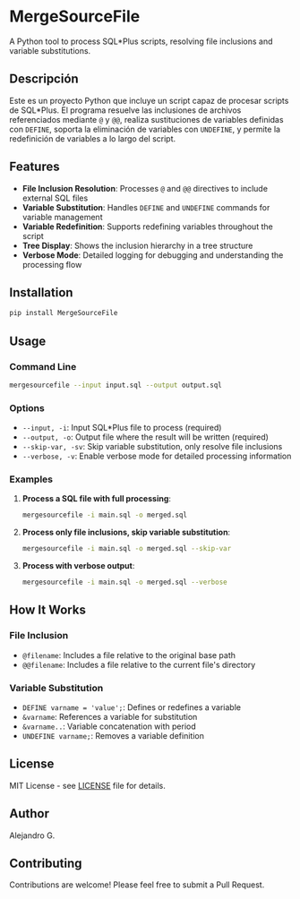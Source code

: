 # MergeSourceFile 

A Python tool to process SQL*Plus scripts, resolving file inclusions and variable substitutions.

## Descripción

Este es un proyecto Python que incluye un script capaz de procesar scripts de SQL*Plus. El programa resuelve las inclusiones de archivos referenciados mediante `@` y `@@`, realiza sustituciones de variables definidas con `DEFINE`, soporta la eliminación de variables con `UNDEFINE`, y permite la redefinición de variables a lo largo del script.

## Features

- **File Inclusion Resolution**: Processes `@` and `@@` directives to include external SQL files
- **Variable Substitution**: Handles `DEFINE` and `UNDEFINE` commands for variable management
- **Variable Redefinition**: Supports redefining variables throughout the script
- **Tree Display**: Shows the inclusion hierarchy in a tree structure
- **Verbose Mode**: Detailed logging for debugging and understanding the processing flow

## Installation

```bash
pip install MergeSourceFile
```

## Usage

### Command Line

```bash
mergesourcefile --input input.sql --output output.sql
```

### Options

- `--input, -i`: Input SQL*Plus file to process (required)
- `--output, -o`: Output file where the result will be written (required)
- `--skip-var, -sv`: Skip variable substitution, only resolve file inclusions
- `--verbose, -v`: Enable verbose mode for detailed processing information

### Examples

1. **Process a SQL file with full processing**:
   ```bash
   mergesourcefile -i main.sql -o merged.sql
   ```

2. **Process only file inclusions, skip variable substitution**:
   ```bash
   mergesourcefile -i main.sql -o merged.sql --skip-var
   ```

3. **Process with verbose output**:
   ```bash
   mergesourcefile -i main.sql -o merged.sql --verbose
   ```

## How It Works

### File Inclusion

- `@filename`: Includes a file relative to the original base path
- `@@filename`: Includes a file relative to the current file's directory

### Variable Substitution

- `DEFINE varname = 'value';`: Defines or redefines a variable
- `&varname`: References a variable for substitution
- `&varname..`: Variable concatenation with period
- `UNDEFINE varname;`: Removes a variable definition

## License

MIT License - see [LICENSE](LICENSE) file for details.

## Author

Alejandro G.

## Contributing

Contributions are welcome! Please feel free to submit a Pull Request.
